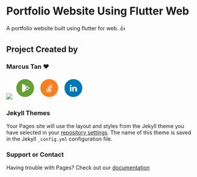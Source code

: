 # Portfolio Website Using Flutter Web
A portfolio website built using flutter for web. :+1:

## Project Created by

### Marcus Tan :heart:

<a href="https://github.com/marcustan-dev"><img src="https://github.githubassets.com/images/modules/logos_page/GitHub-Mark.png?raw=true" width="60"></a> 
<a href="https://play.google.com/store/apps/dev?id=6346855894283189047"><img src="https://github.com/aritraroy/social-icons/blob/master/play-store-icon.png?raw=true" width="60"></a> 
<a href="https://stackoverflow.com/story/marcustan777"><img src="https://github.com/aritraroy/social-icons/blob/master/stackoverflow-icon.png?raw=true" width="60"></a>
<a href="https://www.linkedin.com/in/marcustanzw/"><img src="https://github.com/aritraroy/social-icons/blob/master/linkedin-icon.png?raw=true" width="60"></a>
### Jekyll Themes

Your Pages site will use the layout and styles from the Jekyll theme you have selected in your [repository settings](https://github.com/marcustan-dev/marcustan.github.io/settings). The name of this theme is saved in the Jekyll `_config.yml` configuration file.

### Support or Contact

Having trouble with Pages? Check out our [documentation](https://help.github.com/categories/github-pages-basics/)
